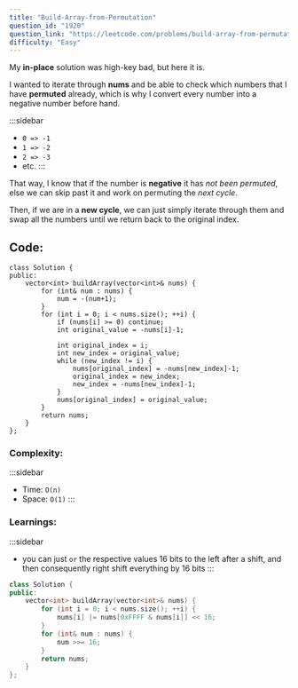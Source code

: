 ```yaml
---
title: "Build-Array-from-Permutation"
question_id: "1920"
question_link: "https://leetcode.com/problems/build-array-from-permutation/"
difficulty: "Easy"
---
```


My **in-place** solution was high-key bad, but here it is.

I wanted to iterate through **nums** and be able to check which numbers that I have **permuted** already,
which is why I convert every number into a negative number before hand.

:::sidebar
- `0 => -1`
- `1 => -2`
- `2 => -3`
- etc.
:::

That way, I know that if the number is **negative** it has *not been permuted*,
else we can skip past it and work on permuting the *next cycle*.

Then, if we are in a **new cycle**, 
we can just simply iterate through them and swap all the numbers until we return back to the original index.

## Code<span>:</span>

```{.cpp}
class Solution {
public:
    vector<int> buildArray(vector<int>& nums) {
        for (int& num : nums) {
            num = -(num+1);
        }
        for (int i = 0; i < nums.size(); ++i) {
            if (nums[i] >= 0) continue;
            int original_value = -nums[i]-1;
            
            int original_index = i;
            int new_index = original_value;
            while (new_index != i) {
                nums[original_index] = -nums[new_index]-1;
                original_index = new_index;
                new_index = -nums[new_index]-1;
            }
            nums[original_index] = original_value;
        }
        return nums;
    }
};
```

### Complexity<span>:</span>

:::sidebar
- Time: `O(n)`
- Space: `O(1)`
:::

### Learnings<span>:</span>

:::sidebar
- you can just `or` the respective values 16 bits to the left after a shift, and then consequently right shift everything by 16 bits
:::

``` cpp
class Solution {
public:
    vector<int> buildArray(vector<int>& nums) {
        for (int i = 0; i < nums.size(); ++i) {
            nums[i] |= nums[0xFFFF & nums[i]] << 16; 
        }
        for (int& num : nums) {
            num >>= 16;
        }
        return nums;
    }
};
```
